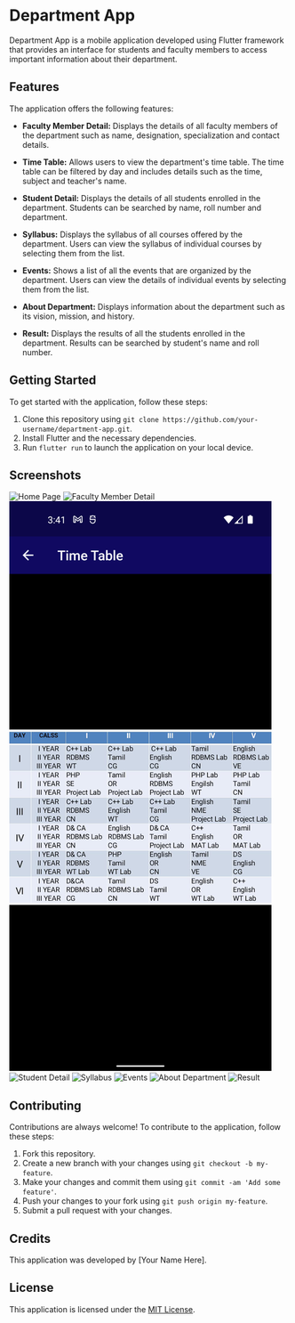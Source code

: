 # Department App

Department App is a mobile application developed using Flutter framework that provides an interface for students and faculty members to access important information about their department.

## Features

The application offers the following features:

- **Faculty Member Detail:** Displays the details of all faculty members of the department such as name, designation, specialization and contact details.

- **Time Table:** Allows users to view the department's time table. The time table can be filtered by day and includes details such as the time, subject and teacher's name.

- **Student Detail:** Displays the details of all students enrolled in the department. Students can be searched by name, roll number and department.

- **Syllabus:** Displays the syllabus of all courses offered by the department. Users can view the syllabus of individual courses by selecting them from the list.

- **Events:** Shows a list of all the events that are organized by the department. Users can view the details of individual events by selecting them from the list.

- **About Department:** Displays information about the department such as its vision, mission, and history.

- **Result:** Displays the results of all the students enrolled in the department. Results can be searched by student's name and roll number.

## Getting Started

To get started with the application, follow these steps:

1. Clone this repository using `git clone https://github.com/your-username/department-app.git`.
2. Install Flutter and the necessary dependencies.
3. Run `flutter run` to launch the application on your local device.

## Screenshots

![Home Page](screenshots/home.png "Home Page")
![Faculty Member Detail](screenshots/faculty_detail.png "Faculty Member Detail")
![Time Table](screenshots/time_table.png "Time Table")
![Student Detail](screenshots/student_detail.png "Student Detail")
![Syllabus](screenshots/syllabus.png "Syllabus")
![Events](screenshots/events.png "Events")
![About Department](screenshots/about.png "About Department")
![Result](screenshots/result.png "Result")

## Contributing

Contributions are always welcome! To contribute to the application, follow these steps:

1. Fork this repository.
2. Create a new branch with your changes using `git checkout -b my-feature`.
3. Make your changes and commit them using `git commit -am 'Add some feature'`.
4. Push your changes to your fork using `git push origin my-feature`.
5. Submit a pull request with your changes.

## Credits

This application was developed by [Your Name Here].

## License

This application is licensed under the [MIT License](https://opensource.org/licenses/MIT).
